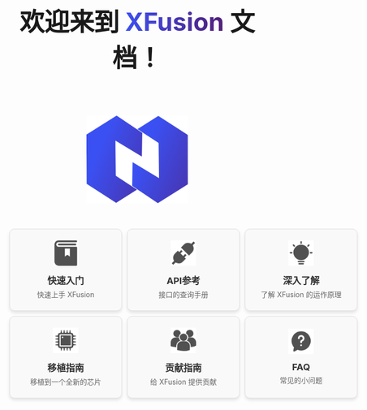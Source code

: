 <div style="text-align: center;">
  <h1 style="font-size: 3.5em;">欢迎来到 <span style="
      background: linear-gradient(to right, #3b50f2, #521e79);
      -webkit-background-clip: text;
      -webkit-text-fill-color: transparent;
    ">XFusion</span> 文档！</h1>
</div>

<a href="https://coral-zone.cc" style="text-decoration: none;">
  <div style="width: 100%; display: flex; justify-content: center; align-items: center; margin: 0; padding-top: 50px; padding-bottom: 50px;">
      <img src="./image/icon.svg" alt="icon" style="width: 200px; height: auto;">
  </div>
</a>

<div style="margin-bottom: 48px; display: grid; grid-template-columns: repeat(3, 1fr); gap: 10px; justify-items: center;">
  <a href="zh_CN/get-started/" style="text-decoration: none;">
    <div style="width: 220px; height: 160px; background-color: #f9f9f9; border: 1px solid #e0e0e0; border-radius: 10px; display: flex; flex-direction: column; justify-content: center; align-items: center; box-shadow: 0 4px 6px rgba(0, 0, 0, 0.1); text-align: center; transition: transform 0.3s, box-shadow 0.3s;">
        <img src="/image/get_start.png" alt="Icon" style="width: 50px; height: 50px; margin-bottom: 15px;">
        <h3 style="font-size: 18px; color: #333; margin: 0;">快速入门</h3>
        <p style="font-size: 14px; color: #666; margin: 5px 0 0 0;">快速上手 XFusion</p>
    </div>
  </a>
  <a href="zh_CN/api-reference/" style="text-decoration: none;">
    <div style="width: 220px; height: 160px; background-color: #f9f9f9; border: 1px solid #e0e0e0; border-radius: 10px; display: flex; flex-direction: column; justify-content: center; align-items: center; box-shadow: 0 4px 6px rgba(0, 0, 0, 0.1); text-align: center; transition: transform 0.3s, box-shadow 0.3s;">
        <img src="/image/api-reference.png" alt="Icon" style="width: 50px; height: 50px; margin-bottom: 15px;">
        <h3 style="font-size: 18px; color: #333; margin: 0;">API参考</h3>
        <p style="font-size: 14px; color: #666; margin: 5px 0 0 0;">接口的查询手册</p>
    </div>
  </a>
  <a href="zh_CN/insight/" style="text-decoration: none;">
    <div style="width: 220px; height: 160px; background-color: #f9f9f9; border: 1px solid #e0e0e0; border-radius: 10px; display: flex; flex-direction: column; justify-content: center; align-items: center; box-shadow: 0 4px 6px rgba(0, 0, 0, 0.1); text-align: center; transition: transform 0.3s, box-shadow 0.3s;">
        <img src="/image/insight.png" alt="Icon" style="width: 50px; height: 50px; margin-bottom: 15px;">
        <h3 style="font-size: 18px; color: #333; margin: 0;">深入了解</h3>
        <p style="font-size: 14px; color: #666; margin: 5px 0 0 0;">了解 XFusion 的运作原理</p>
    </div>
  </a>
  <a href="zh_CN/porting/" style="text-decoration: none;">
    <div style="width: 220px; height: 160px; background-color: #f9f9f9; border: 1px solid #e0e0e0; border-radius: 10px; display: flex; flex-direction: column; justify-content: center; align-items: center; box-shadow: 0 4px 6px rgba(0, 0, 0, 0.1); text-align: center; transition: transform 0.3s, box-shadow 0.3s;">
        <img src="/image/porting.png" alt="Icon" style="width: 50px; height: 50px; margin-bottom: 15px;">
        <h3 style="font-size: 18px; color: #333; margin: 0;">移植指南</h3>
        <p style="font-size: 14px; color: #666; margin: 5px 0 0 0;">移植到一个全新的芯片</p>
    </div>
  </a>
  <a href="zh_CN/contribute/" style="text-decoration: none;">
    <div style="width: 220px; height: 160px; background-color: #f9f9f9; border: 1px solid #e0e0e0; border-radius: 10px; display: flex; flex-direction: column; justify-content: center; align-items: center; box-shadow: 0 4px 6px rgba(0, 0, 0, 0.1); text-align: center; transition: transform 0.3s, box-shadow 0.3s;">
        <img src="/image/contribute.png" alt="Icon" style="width: 50px; height: 50px; margin-bottom: 15px;">
        <h3 style="font-size: 18px; color: #333; margin: 0;">贡献指南</h3>
        <p style="font-size: 14px; color: #666; margin: 5px 0 0 0;">给 XFusion 提供贡献</p>
    </div>
  </a>
  <a href="zh_CN/FAQ/" style="text-decoration: none;">
    <div style="width: 220px; height: 160px; background-color: #f9f9f9; border: 1px solid #e0e0e0; border-radius: 10px; display: flex; flex-direction: column; justify-content: center; align-items: center; box-shadow: 0 4px 6px rgba(0, 0, 0, 0.1); text-align: center; transition: transform 0.3s, box-shadow 0.3s;">
        <img src="/image/FAQ.png" alt="Icon" style="width: 50px; height: 50px; margin-bottom: 15px;">
        <h3 style="font-size: 18px; color: #333; margin: 0;">FAQ</h3>
        <p style="font-size: 14px; color: #666; margin: 5px 0 0 0;">常见的小问题</p>
    </div>
  </a>
</div> 
